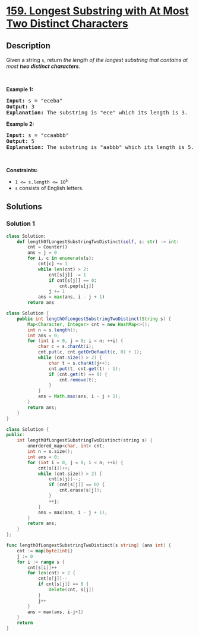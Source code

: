 # [159. Longest Substring with At Most Two Distinct Characters](https://leetcode.com/problems/longest-substring-with-at-most-two-distinct-characters)


## Description

<p>Given a string <code>s</code>, return <em>the length of the longest </em><span data-keyword="substring-nonempty"><em>substring</em></span><em> that contains at most <strong>two distinct characters</strong></em>.</p>

<p>&nbsp;</p>
<p><strong class="example">Example 1:</strong></p>

<pre>
<strong>Input:</strong> s = &quot;eceba&quot;
<strong>Output:</strong> 3
<strong>Explanation:</strong> The substring is &quot;ece&quot; which its length is 3.
</pre>

<p><strong class="example">Example 2:</strong></p>

<pre>
<strong>Input:</strong> s = &quot;ccaabbb&quot;
<strong>Output:</strong> 5
<strong>Explanation:</strong> The substring is &quot;aabbb&quot; which its length is 5.
</pre>

<p>&nbsp;</p>
<p><strong>Constraints:</strong></p>

<ul>
	<li><code>1 &lt;= s.length &lt;= 10<sup>5</sup></code></li>
	<li><code>s</code> consists of English letters.</li>
</ul>

## Solutions

### Solution 1

<!-- tabs:start -->

```python
class Solution:
    def lengthOfLongestSubstringTwoDistinct(self, s: str) -> int:
        cnt = Counter()
        ans = j = 0
        for i, c in enumerate(s):
            cnt[c] += 1
            while len(cnt) > 2:
                cnt[s[j]] -= 1
                if cnt[s[j]] == 0:
                    cnt.pop(s[j])
                j += 1
            ans = max(ans, i - j + 1)
        return ans
```

```java
class Solution {
    public int lengthOfLongestSubstringTwoDistinct(String s) {
        Map<Character, Integer> cnt = new HashMap<>();
        int n = s.length();
        int ans = 0;
        for (int i = 0, j = 0; i < n; ++i) {
            char c = s.charAt(i);
            cnt.put(c, cnt.getOrDefault(c, 0) + 1);
            while (cnt.size() > 2) {
                char t = s.charAt(j++);
                cnt.put(t, cnt.get(t) - 1);
                if (cnt.get(t) == 0) {
                    cnt.remove(t);
                }
            }
            ans = Math.max(ans, i - j + 1);
        }
        return ans;
    }
}
```

```cpp
class Solution {
public:
    int lengthOfLongestSubstringTwoDistinct(string s) {
        unordered_map<char, int> cnt;
        int n = s.size();
        int ans = 0;
        for (int i = 0, j = 0; i < n; ++i) {
            cnt[s[i]]++;
            while (cnt.size() > 2) {
                cnt[s[j]]--;
                if (cnt[s[j]] == 0) {
                    cnt.erase(s[j]);
                }
                ++j;
            }
            ans = max(ans, i - j + 1);
        }
        return ans;
    }
};
```

```go
func lengthOfLongestSubstringTwoDistinct(s string) (ans int) {
	cnt := map[byte]int{}
	j := 0
	for i := range s {
		cnt[s[i]]++
		for len(cnt) > 2 {
			cnt[s[j]]--
			if cnt[s[j]] == 0 {
				delete(cnt, s[j])
			}
			j++
		}
		ans = max(ans, i-j+1)
	}
	return
}
```

<!-- tabs:end -->

<!-- end -->
